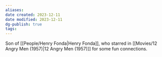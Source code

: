 ```yaml
---
aliases: 
date created: 2023-12-11
date modified: 2023-12-11
dg-publish: true
tags: 
---
```


Son of [[People/Henry Fonda\|Henry Fonda]], who starred in [[Movies/12 Angry Men (1957)\|12 Angry Men (1957)]] for some fun connections.
